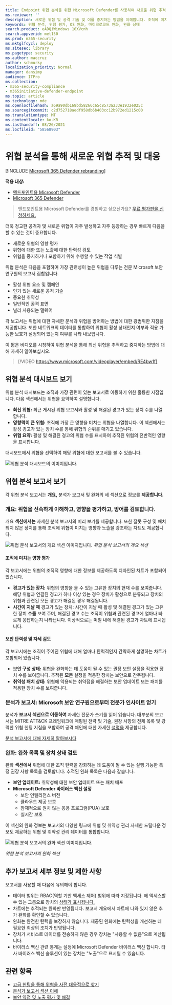 ```yaml
---
title: Endpoint 위협 분석을 위한 Microsoft Defender를 사용하여 새로운 위협 추적 및 대응
ms.reviewer: ''
description: 새로운 위협 및 공격 기술 및 이를 중지하는 방법을 이해합니다. 조직에 미치는 영향을 평가하고 조직 탄력성 평가
keywords: 위협 분석, 위험 평가, OS 완화, 마이크로코드 완화, 완화 상태
search.product: eADQiWindows 10XVcnh
search.appverid: met150
ms.prod: m365-security
ms.mktglfcycl: deploy
ms.sitesec: library
ms.pagetype: security
ms.author: maccruz
author: schmurky
localization_priority: Normal
manager: dansimp
audience: ITPro
ms.collection:
- m365-security-compliance
- m365initiative-defender-endpoint
ms.topic: article
ms.technology: mde
ms.openlocfilehash: a69a90db168bd58266c65c8573a233e1932e025c
ms.sourcegitcommit: c2d752718aedf958db6b403cc12b972ed1215c00
ms.translationtype: MT
ms.contentlocale: ko-KR
ms.lasthandoff: 08/26/2021
ms.locfileid: "58568903"
---
```

# <a name="track-and-respond-to-emerging-threats-through-threat-analytics"></a>위협 분석을 통해 새로운 위협 추적 및 대응

[!INCLUDE [Microsoft 365 Defender rebranding](../../includes/microsoft-defender.md)]

**적용 대상:**
- [엔드포인트용 Microsoft Defender](https://go.microsoft.com/fwlink/?linkid=2154037)
- [Microsoft 365 Defender](https://go.microsoft.com/fwlink/?linkid=2118804)

> 엔드포인트용 Microsoft Defender를 경험하고 싶으신가요? [무료 평가판을 신청하세요.](https://signup.microsoft.com/create-account/signup?products=7f379fee-c4f9-4278-b0a1-e4c8c2fcdf7e&ru=https://aka.ms/MDEp2OpenTrial?ocid=docs-wdatp-exposedapis-abovefoldlink)

더욱 정교한 공격자 및 새로운 위협이 자주 발생하고 자주 등장하는 경우 빠르게 다음을 할 수 있는 것이 중요합니다.

- 새로운 위협의 영향 평가
- 위협에 대한 또는 노출에 대한 탄력성 검토
- 위협을 중지하거나 포함하기 위해 수행할 수 있는 작업 식별

위협 분석은 다음을 포함하여 가장 관련성이 높은 위협을 다루는 전문 Microsoft 보안 연구원의 보고서 집합입니다.

- 활성 위협 요소 및 캠페인
- 인기 있는 새로운 공격 기술
- 중요한 취약성
- 일반적인 공격 표면
- 널리 사용되는 맬웨어

각 보고서는 위협에 대한 자세한 분석과 위협을 방어하는 방법에 대한 광범위한 지침을 제공합니다. 또한 네트워크의 데이터를 통합하여 위협이 활성 상태인지 여부와 적용 가능한 보호가 설정되어 있는지 여부를 나타 내보입니다.

이 짧은 비디오를 시청하여 위협 분석을 통해 최신 위협을 추적하고 중지하는 방법에 대해 자세히 알아보십시오.

> [!VIDEO https://www.microsoft.com/videoplayer/embed/RE4bw1f]

## <a name="view-the-threat-analytics-dashboard"></a>위협 분석 대시보드 보기

위협 분석 대시보드는 조직과 가장 관련이 있는 보고서로 이동하기 위한 훌륭한 지점입니다. 다음 섹션에서는 위협을 요약하여 설명합니다.

- **최신 위협:** 최근 게시된 위협 보고서와 활성 및 해결된 경고가 있는 장치 수를 나열합니다.
- **영향력이 큰 위협:** 조직에 가장 큰 영향을 미치는 위협을 나열합니다. 이 섹션에서는 활성 경고가 있는 장치 수를 통해 위협의 순위를 매기고 있습니다.
- **위협 요약:** 활성 및 해결된 경고의 위협 수를 표시하여 추적된 위협의 전반적인 영향을 표시합니다.

대시보드에서 위협을 선택하여 해당 위협에 대한 보고서를 볼 수 있습니다.

![위협 분석 대시보드의 이미지입니다.](images/ta_dashboard.png)

## <a name="view-a-threat-analytics-report"></a>위협 분석 보고서 보기

각 위협 분석 보고서는 **개요,** 분석가 보고서 및 완화의 세 섹션으로 정보를 **제공합니다.** 

### <a name="overview-quickly-understand-the-threat-assess-its-impact-and-review-defenses"></a>개요: 위협을 신속하게 이해하고, 영향을 평가하고, 방어를 검토합니다.

개요 **섹션에서는** 자세한 분석 보고서의 미리 보기를 제공합니다. 또한 잘못 구성 및 패치되지 않은 장치를 통해 조직에 위협이 미치는 영향과 노출을 강조하는 차트도 제공합니다.

![위협 분석 보고서의 개요 섹션 이미지입니다. ](images/ta-overview.png)
 _위협 분석 보고서의 개요 섹션_

#### <a name="assess-the-impact-to-your-organization"></a>조직에 미치는 영향 평가

각 보고서에는 위협의 조직적 영향에 대한 정보를 제공하도록 디자인된 차트가 포함되어 있습니다.

- **경고가 있는 장치:** 위협의 영향을 을 수 있는 고유한 장치의 현재 수를 보여줍니다. 해당 위협과 연결된  경고가 하나 이상 있는 경우 장치가 활성으로 분류되고 장치의 위협과 관련된 모든 경고가 해결된 경우 해결됩니다.  
- **시간이 지날 때** 경고가 있는 장치:  시간이 지날 때 활성 및 해결된 경고가 있는 고유한 장치 **수를** 보여 주며, 해결된 경고 수는 조직이 위협과 관련된 경고에 얼마나 빠르게 응답하는지 나타냅니다. 이상적으로는 며칠 내에 해결된 경고가 차트에 표시됩니다.

#### <a name="review-security-resilience-and-posture"></a>보안 탄력성 및 자세 검토

각 보고서에는 조직이 주어진 위협에 대해 얼마나 탄력적인지 간략하게 설명하는 차트가 포함되어 있습니다.

- **보안 구성 상태:** 위협을 완화하는 데 도움이 될 수 있는 권장 보안 설정을 적용한 장치 수를 보여줍니다. 추적된 **모든** 설정을 적용한 장치는 보안으로 간주됩니다. 
- **취약성 패치 상태:** 위협에 악용되는 취약점을 해결하는 보안 업데이트 또는 패치를 적용한 장치 수를 보여줍니다.

### <a name="analyst-report-get-expert-insight-from-microsoft-security-researchers"></a>분석가 보고서: Microsoft 보안 연구원으로부터 전문가 인사이트 얻기

분석가 **보고서 섹션으로 이동하여** 자세한 전문가 쓰기를 읽어 읽습니다. 대부분의 보고서는 MITRE ATT&CK 프레임워크에 매핑된 전략 및 기술, 권장 사항의 전체 목록 및 강력한 위협 헌팅 지침을 포함하여 공격 체인에 대한 자세한 [설명을](advanced-hunting-overview.md) 제공합니다.

[분석 보고서에 대해 자세히 알아보시다](threat-analytics-analyst-reports.md)

### <a name="mitigations-review-list-of-mitigations-and-the-status-of-your-devices"></a>완화: 완화 목록 및 장치 상태 검토

완화 **섹션에서** 위협에 대한 조직 탄력을 강화하는 데 도움이 될 수 있는 실행 가능한 특정 권장 사항 목록을 검토합니다. 추적된 완화 목록은 다음과 같습니다.

- **보안 업데이트:** 취약성에 대한 보안 업데이트 또는 패치 배포
- **Microsoft Defender 바이러스 백신 설정**
  - 보안 인텔리전스 버전
  - 클라우드 제공 보호
  - 잠재적으로 원치 않는 응용 프로그램(PUA) 보호
  - 실시간 보호

이 섹션의 완화 정보는 보고서의 [](next-gen-threat-and-vuln-mgt.md)다양한 링크에 위협 및 취약성 관리 자세한 드릴다운 정보도 제공하는 위협 및 취약성 관리 데이터를 통합합니다.

![위협 분석 보고서의 완화 섹션 이미지입니다.](images/ta-mitigations.png)

_위협 분석 보고서의 완화 섹션_

## <a name="additional-report-details-and-limitations"></a>추가 보고서 세부 정보 및 제한 사항

보고서를 사용할 때 다음에 유의해야 합니다.

- 데이터 범위는 RBAC(역할 기반 액세스 제어) 범위에 따라 지정됩니다. 에 액세스할 수 있는 그룹으로 장치의 [상태가 표시됩니다.](machine-groups.md)
- 차트에는 추적되는 완화만 반영됩니다. 보고서 개요에서 차트에 나와 있지 않은 추가 완화를 확인할 수 있습니다.
- 완화는 완전한 탄력을 보장하지 않습니다. 제공된 완화에는 탄력성을 개선하는 데 필요한 최상의 조치가 반영됩니다.
- 장치가 서비스로 데이터를 전송하지 않은 경우 장치는 "사용할 수 없음"으로 계산됩니다.
- 바이러스 백신 관련 통계는 설정에 Microsoft Defender 바이러스 백신 합니다. 타사 바이러스 백신 솔루션이 있는 장치는 "노출"으로 표시될 수 있습니다.

## <a name="related-topics"></a>관련 항목

- [고급 헌팅을 통해 위협을 사전 대응적으로 찾기](advanced-hunting-overview.md)
- [분석가 보고서 섹션 이해](threat-analytics-analyst-reports.md)
- [보안 약점 및 노출 평가 및 해결](next-gen-threat-and-vuln-mgt.md)
